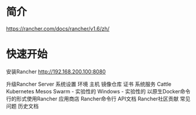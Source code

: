 # 简介
https://rancher.com/docs/rancher/v1.6/zh/


# 快速开始
安装Rancher
http://192.168.200.100:8080

升级Rancher Server
系统设置
环境
主机
镜像仓库
证书
系统服务
Cattle
Kubernetes
Mesos
Swarm - 实验性的
Windows - 实验性的
以原生Docker命令行的形式使用Rancher
应用商店
Rancher命令行
API文档
Rancher社区贡献
常见问题
历史文档

